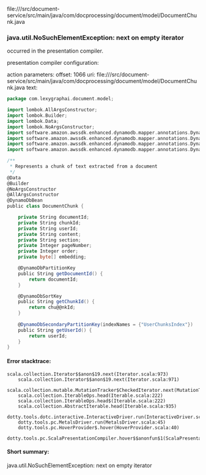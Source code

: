 file://<WORKSPACE>/src/document-service/src/main/java/com/docprocessing/document/model/DocumentChunk.java
### java.util.NoSuchElementException: next on empty iterator

occurred in the presentation compiler.

presentation compiler configuration:


action parameters:
offset: 1066
uri: file://<WORKSPACE>/src/document-service/src/main/java/com/docprocessing/document/model/DocumentChunk.java
text:
```scala
package com.lexygraphai.document.model;

import lombok.AllArgsConstructor;
import lombok.Builder;
import lombok.Data;
import lombok.NoArgsConstructor;
import software.amazon.awssdk.enhanced.dynamodb.mapper.annotations.DynamoDbBean;
import software.amazon.awssdk.enhanced.dynamodb.mapper.annotations.DynamoDbPartitionKey;
import software.amazon.awssdk.enhanced.dynamodb.mapper.annotations.DynamoDbSecondaryPartitionKey;
import software.amazon.awssdk.enhanced.dynamodb.mapper.annotations.DynamoDbSortKey;

/**
 * Represents a chunk of text extracted from a document
 */
@Data
@Builder
@NoArgsConstructor
@AllArgsConstructor
@DynamoDbBean
public class DocumentChunk {

    private String documentId;
    private String chunkId;
    private String userId;
    private String content;
    private String section;
    private Integer pageNumber;
    private Integer order;
    private byte[] embedding;

    @DynamoDbPartitionKey
    public String getDocumentId() {
        return documentId;
    }

    @DynamoDbSortKey
    public String getChunkId() {
        return chu@@nkId;
    }
    
    @DynamoDbSecondaryPartitionKey(indexNames = {"UserChunksIndex"})
    public String getUserId() {
        return userId;
    }
}

```



#### Error stacktrace:

```
scala.collection.Iterator$$anon$19.next(Iterator.scala:973)
	scala.collection.Iterator$$anon$19.next(Iterator.scala:971)
	scala.collection.mutable.MutationTracker$CheckedIterator.next(MutationTracker.scala:76)
	scala.collection.IterableOps.head(Iterable.scala:222)
	scala.collection.IterableOps.head$(Iterable.scala:222)
	scala.collection.AbstractIterable.head(Iterable.scala:935)
	dotty.tools.dotc.interactive.InteractiveDriver.run(InteractiveDriver.scala:164)
	dotty.tools.pc.MetalsDriver.run(MetalsDriver.scala:45)
	dotty.tools.pc.HoverProvider$.hover(HoverProvider.scala:40)
	dotty.tools.pc.ScalaPresentationCompiler.hover$$anonfun$1(ScalaPresentationCompiler.scala:376)
```
#### Short summary: 

java.util.NoSuchElementException: next on empty iterator